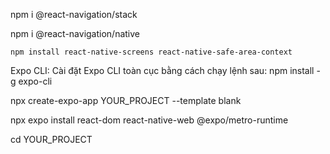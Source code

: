 npm i @react-navigation/stack

npm i @react-navigation/native

`npm install react-native-screens react-native-safe-area-context`

Expo CLI: Cài đặt Expo CLI toàn cục bằng cách chạy lệnh sau:
npm install -g expo-cli   

npx create-expo-app YOUR_PROJECT --template blank

npx expo install react-dom react-native-web @expo/metro-runtime

cd YOUR_PROJECT
